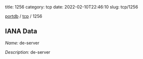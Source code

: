 title: 1256
category: tcp
date: 2022-02-10T22:46:10
slug: tcp/1256

[portdb](/) / [tcp](/category/tcp.html) / 1256


## IANA Data

_Name:_ de-server

_Description:_ de-server

